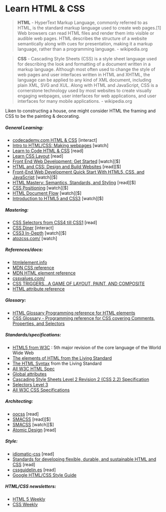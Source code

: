 # Learn HTML & CSS

> **HTML** - HyperText Markup Language, commonly referred to as HTML, is the standard markup language used to create web pages.[1] Web browsers can read HTML files and render them into visible or audible web pages. HTML describes the structure of a website semantically along with cues for presentation, making it a markup language, rather than a programming language. - wikipedia.org

> **CSS** - Cascading Style Sheets (CSS) is a style sheet language used for describing the look and formatting of a document written in a markup language. Although most often used to change the style of web pages and user interfaces written in HTML and XHTML, the language can be applied to any kind of XML document, including plain XML, SVG and XUL. Along with HTML and JavaScript, CSS is a cornerstone technology used by most websites to create visually engaging webpages, user interfaces for web applications, and user interfaces for many mobile applications. - wikipedia.org

Liken to constructing a house, one might consider HTML the framing and CSS to be the painting & decorating.

##### General Learning:

* [codecademy.com HTML & CSS](https://www.codecademy.com/tracks/web) [interact]
* [Intro to HTML/CSS: Making webpages](https://www.khanacademy.org/computing/computer-programming/html-css) [watch]
* [Learn to Code HTML & CSS](http://learn.shayhowe.com/html-css/) [read]
* [Learn CSS Layout](http://learnlayout.com/) [read]
* [Front End Web Development: Get Started](http://www.pluralsight.com/courses/front-end-web-development-get-started) [watch][$]
* [HTML and CSS: Design and Build Websites](http://www.amazon.com/gp/product/1118008189/ref=as_li_tl?ie=UTF8&camp=1789&creative=390957&creativeASIN=1118008189&linkCode=as2&tag=fronenddevejo-20&linkId=V4CUOSZZARJURWZD) [read][$]
* [Front-End Web Development Quick Start With HTML5, CSS, and JavaScript](http://www.pluralsight.com/courses/front-end-web-app-html5-javascript-css) [watch][$]
* [HTML Mastery: Semantics, Standards, and Styling](http://www.amazon.com/gp/product/1590597656/ref=as_li_tl?ie=UTF8&camp=1789&creative=390957&creativeASIN=1590597656&linkCode=as2&tag=fronenddevejo-20&linkId=VFZVICLZO6GUZQI2) [read][$]
* [CSS Positioning](http://www.pluralsight.com/courses/css-positioning-1834) [watch][$]
* [HTML Document Flow](http://www.pluralsight.com/courses/html-document-flow-1837) [watch][$]
* [Introduction to HTML5 and CSS3](https://frontendmasters.com/courses/introduction-html5-css3/) [watch][$]

##### Mastering:

* [CSS Selectors from CSS4 till CSS1](http://css4-selectors.com/selectors/) [read]
* [CSS Diner](http://flukeout.github.io/) [interact]
* [CSS3 In-Depth](https://frontendmasters.com/courses/css3-in-depth/) [watch][$]
* [atozcss.com/](http://www.atozcss.com/) [watch]

##### References/docs:

* [htmlelement.info](http://htmlelement.info/)
* [MDN CSS reference](https://developer.mozilla.org/en-US/docs/Web/CSS/Reference)
* [MDN HTML element reference](https://developer.mozilla.org/en-US/docs/Web/HTML/Element)
* [cssvalues.com/](http://cssvalues.com/)
* [CSS TRIGGERS...A GAME OF LAYOUT, PAINT, AND COMPOSITE](http://csstriggers.com/)
* [HTML attribute reference](https://developer.mozilla.org/en-US/docs/Web/HTML/Attributes)

##### Glossary:

* [HTML Glossary Programming reference for HTML elements](https://www.codecademy.com/articles/glossary-html)
* [CSS Glossary - Programming reference for CSS covering Comments, Properties, and Selectors](https://www.codecademy.com/articles/glossary-css)

##### Standards/specifications:

* [HTML5 from W3C](http://www.w3.org/TR/html5/) : 5th major revision of the core language of the World Wide Web
* [The elements of HTML from the Living Standard](https://html.spec.whatwg.org/multipage/semantics.html#semantics)
* [The HTML Syntax](https://html.spec.whatwg.org/multipage/syntax.html#syntax) from the Living Standard
* [All W3C HTML Spec](http://www.w3.org/standards/techs/html#w3c_all)
* [Global attributes](https://developer.mozilla.org/en-US/docs/Web/HTML/Global_attributes)
* [Cascading Style Sheets Level 2 Revision 2 (CSS 2.2) Specification](https://drafts.csswg.org/css2/)
* [Selectors Level 3](http://www.w3.org/TR/css3-selectors/)
* [All W3C CSS Specifications](http://www.w3.org/Style/CSS/current-work#roadmap)

##### Architecting:

* [oocss](http://oocss.org/) [read]
* [SMACSS](https://smacss.com/) [read][$]
* [SMACSS](https://frontendmasters.com/courses/smacss/) [watch][$]
* [Atomic Design](http://atomicdesign.bradfrost.com/) [read]

##### Style:

* [idiomatic-css](https://github.com/necolas/idiomatic-css) [read]
* [Standards for developing flexible, durable, and sustainable HTML and CSS](http://mdo.github.io/code-guide/) [read]
* [cssguidelin.es](http://cssguidelin.es/) [read]
* [Google HTML/CSS Style Guide](http://google-styleguide.googlecode.com/svn/trunk/htmlcssguide.xml#General_Formatting)

##### HTML/CSS newsletters:

* [HTML 5 Weekly](http://html5weekly.com/)
* [CSS Weekly](http://css-weekly.com/archives/)

















 







